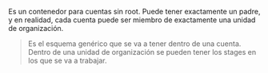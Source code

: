 Es un contenedor para cuentas sin root. Puede tener exactamente un padre, y en realidad, cada cuenta puede ser miembro de exactamente una unidad de organización. 

>Es el esquema genérico que se va a tener dentro de una cuenta. Dentro de una unidad de organización se pueden tener los stages en los que se va a trabajar.


